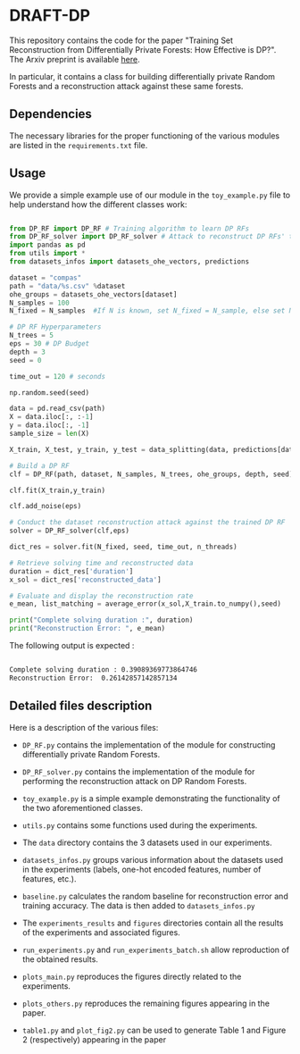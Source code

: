 # DRAFT-DP

This repository contains the code for the paper "Training Set Reconstruction from Differentially Private Forests: How Effective is DP?". The Arxiv preprint is available [here](https://arxiv.org/abs/2502.05307).

In particular, it contains a class for building differentially private Random Forests and a reconstruction attack against these same forests.

## Dependencies

The necessary libraries for the proper functioning of the various modules are listed in the `requirements.txt` file.

## Usage

We provide a simple example use of our module in the `toy_example.py` file to help understand how the different classes work:

```python

from DP_RF import DP_RF # Training algorithm to learn DP RFs
from DP_RF_solver import DP_RF_solver # Attack to reconstruct DP RFs' training data
import pandas as pd
from utils import * 
from datasets_infos import datasets_ohe_vectors, predictions

dataset = "compas"
path = "data/%s.csv" %dataset
ohe_groups = datasets_ohe_vectors[dataset]
N_samples = 100
N_fixed = N_samples  #If N is known, set N_fixed = N_sample, else set N_fixed = None

# DP RF Hyperparameters
N_trees = 5
eps = 30 # DP Budget
depth = 3
seed = 0

time_out = 120 # seconds

np.random.seed(seed)

data = pd.read_csv(path)
X = data.iloc[:, :-1]
y = data.iloc[:, -1]
sample_size = len(X)

X_train, X_test, y_train, y_test = data_splitting(data, predictions[dataset], sample_size - N_samples, seed)

# Build a DP RF 
clf = DP_RF(path, dataset, N_samples, N_trees, ohe_groups, depth, seed)

clf.fit(X_train,y_train)

clf.add_noise(eps) 

# Conduct the dataset reconstruction attack against the trained DP RF
solver = DP_RF_solver(clf,eps)

dict_res = solver.fit(N_fixed, seed, time_out, n_threads)

# Retrieve solving time and reconstructed data
duration = dict_res['duration']
x_sol = dict_res['reconstructed_data']

# Evaluate and display the reconstruction rate
e_mean, list_matching = average_error(x_sol,X_train.to_numpy(),seed)

print("Complete solving duration :", duration)
print("Reconstruction Error: ", e_mean)
```

The following output is expected : 

``` bash

Complete solving duration : 0.39089369773864746
Reconstruction Error:  0.26142857142857134

```

## Detailed files description

Here is a description of the various files:

* `DP_RF.py` contains the implementation of the module for constructing differentially private Random Forests.

* `DP_RF_solver.py` contains the implementation of the module for performing the reconstruction attack on DP Random Forests.

* `toy_example.py` is a simple example demonstrating the functionality of the two aforementioned classes.

* `utils.py` contains some functions used during the experiments.

* The `data` directory contains the 3 datasets used in our experiments.

* `datasets_infos.py` groups various information about the datasets used in the experiments (labels, one-hot encoded features, number of features, etc.).

* `baseline.py` calculates the random baseline for reconstruction error and training accuracy. The data is then added to `datasets_infos.py`

* The `experiments_results` and `figures` directories contain all the results of the experiments and associated figures.

* `run_experiments.py` and `run_experiments_batch.sh` allow reproduction of the obtained results.

* `plots_main.py` reproduces the figures directly related to the experiments.

* `plots_others.py` reproduces the remaining figures appearing in the paper.

* `table1.py` and `plot_fig2.py` can be used to generate Table 1 and Figure 2 (respectively) appearing in the paper